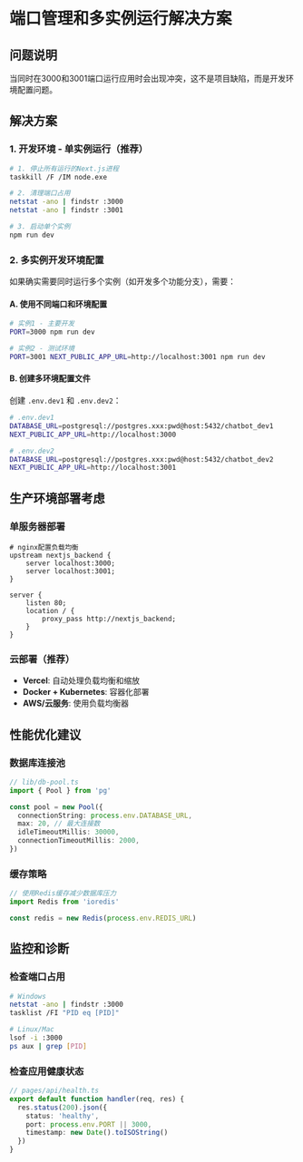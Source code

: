 # 端口管理和多实例运行解决方案

## 问题说明
当同时在3000和3001端口运行应用时会出现冲突，这不是项目缺陷，而是开发环境配置问题。

## 解决方案

### 1. 开发环境 - 单实例运行（推荐）

```bash
# 1. 停止所有运行的Next.js进程
taskkill /F /IM node.exe

# 2. 清理端口占用
netstat -ano | findstr :3000
netstat -ano | findstr :3001

# 3. 启动单个实例
npm run dev
```

### 2. 多实例开发环境配置

如果确实需要同时运行多个实例（如开发多个功能分支），需要：

#### A. 使用不同端口和环境配置

```bash
# 实例1 - 主要开发
PORT=3000 npm run dev

# 实例2 - 测试环境
PORT=3001 NEXT_PUBLIC_APP_URL=http://localhost:3001 npm run dev
```

#### B. 创建多环境配置文件

创建 `.env.dev1` 和 `.env.dev2`：

```bash
# .env.dev1
DATABASE_URL=postgresql://postgres.xxx:pwd@host:5432/chatbot_dev1
NEXT_PUBLIC_APP_URL=http://localhost:3000

# .env.dev2  
DATABASE_URL=postgresql://postgres.xxx:pwd@host:5432/chatbot_dev2
NEXT_PUBLIC_APP_URL=http://localhost:3001
```

## 生产环境部署考虑

### 单服务器部署
```nginx
# nginx配置负载均衡
upstream nextjs_backend {
    server localhost:3000;
    server localhost:3001;
}

server {
    listen 80;
    location / {
        proxy_pass http://nextjs_backend;
    }
}
```

### 云部署（推荐）
- **Vercel**: 自动处理负载均衡和缩放
- **Docker + Kubernetes**: 容器化部署
- **AWS/云服务**: 使用负载均衡器

## 性能优化建议

### 数据库连接池
```typescript
// lib/db-pool.ts
import { Pool } from 'pg'

const pool = new Pool({
  connectionString: process.env.DATABASE_URL,
  max: 20, // 最大连接数
  idleTimeoutMillis: 30000,
  connectionTimeoutMillis: 2000,
})
```

### 缓存策略
```typescript
// 使用Redis缓存减少数据库压力
import Redis from 'ioredis'

const redis = new Redis(process.env.REDIS_URL)
```

## 监控和诊断

### 检查端口占用
```bash
# Windows
netstat -ano | findstr :3000
tasklist /FI "PID eq [PID]"

# Linux/Mac  
lsof -i :3000
ps aux | grep [PID]
```

### 检查应用健康状态
```typescript
// pages/api/health.ts
export default function handler(req, res) {
  res.status(200).json({ 
    status: 'healthy', 
    port: process.env.PORT || 3000,
    timestamp: new Date().toISOString()
  })
}
```
